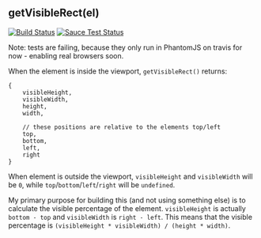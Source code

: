 ## getVisibleRect(el) ##

[![Build Status](https://travis-ci.org/insidewarehouse/get-visible-rect.svg?branch=master)](https://travis-ci.org/insidewarehouse/get-visible-rect)
[![Sauce Test Status](https://saucelabs.com/browser-matrix/iw-get-visible-rect.svg)](https://saucelabs.com/u/iw-get-visible-rect)

Note: tests are failing, because they only run in PhantomJS on travis for now - enabling real browsers soon.

When the element is inside the viewport, `getVisibleRect()` returns:
```
{
	visibleHeight,
	visibleWidth,
	height,
	width,
	
	// these positions are relative to the elements top/left
	top,
	bottom,
	left,
	right
}
```

When element is outside the viewport, `visibleHeight` and `visibleWidth` will be `0`, 
while `top`/`bottom`/`left`/`right` will be `undefined`.

My primary purpose for building this (and not using something else) is to calculate the visible percentage of the 
element. `visibleHeight` is actually `bottom - top` and `visibleWidth` is `right - left`. This means that the visible
percentage is `(visibleHeight * visibleWidth) / (height * width)`.
